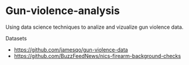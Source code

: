 # Gun-violence-analysis
Using data science techniques to analize and vizualize gun violence data.

Datasets
  - https://github.com/jamesqo/gun-violence-data
  - https://github.com/BuzzFeedNews/nics-firearm-background-checks

